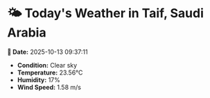 # 🌤️ Today's Weather in Taif, Saudi Arabia

**📅 Date:** 2025-10-13 09:37:11

- **Condition:** Clear sky
- **Temperature:** 23.56°C
- **Humidity:** 17%
- **Wind Speed:** 1.58 m/s
